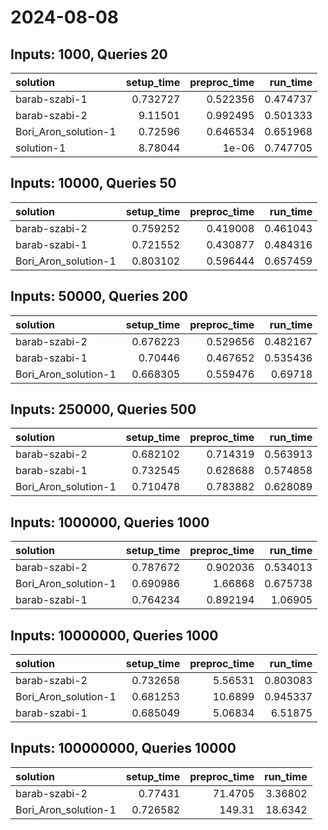 # 2024-08-08

## Inputs: 1000, Queries 20

| solution             |   setup_time |   preproc_time |   run_time |
|:---------------------|-------------:|---------------:|-----------:|
| barab-szabi-1        |     0.732727 |       0.522356 |   0.474737 |
| barab-szabi-2        |     9.11501  |       0.992495 |   0.501333 |
| Bori_Aron_solution-1 |     0.72596  |       0.646534 |   0.651968 |
| solution-1           |     8.78044  |       1e-06    |   0.747705 |

## Inputs: 10000, Queries 50

| solution             |   setup_time |   preproc_time |   run_time |
|:---------------------|-------------:|---------------:|-----------:|
| barab-szabi-2        |     0.759252 |       0.419008 |   0.461043 |
| barab-szabi-1        |     0.721552 |       0.430877 |   0.484316 |
| Bori_Aron_solution-1 |     0.803102 |       0.596444 |   0.657459 |

## Inputs: 50000, Queries 200

| solution             |   setup_time |   preproc_time |   run_time |
|:---------------------|-------------:|---------------:|-----------:|
| barab-szabi-2        |     0.676223 |       0.529656 |   0.482167 |
| barab-szabi-1        |     0.70446  |       0.467652 |   0.535436 |
| Bori_Aron_solution-1 |     0.668305 |       0.559476 |   0.69718  |

## Inputs: 250000, Queries 500

| solution             |   setup_time |   preproc_time |   run_time |
|:---------------------|-------------:|---------------:|-----------:|
| barab-szabi-2        |     0.682102 |       0.714319 |   0.563913 |
| barab-szabi-1        |     0.732545 |       0.628688 |   0.574858 |
| Bori_Aron_solution-1 |     0.710478 |       0.783882 |   0.628089 |

## Inputs: 1000000, Queries 1000

| solution             |   setup_time |   preproc_time |   run_time |
|:---------------------|-------------:|---------------:|-----------:|
| barab-szabi-2        |     0.787672 |       0.902036 |   0.534013 |
| Bori_Aron_solution-1 |     0.690986 |       1.66868  |   0.675738 |
| barab-szabi-1        |     0.764234 |       0.892194 |   1.06905  |

## Inputs: 10000000, Queries 1000

| solution             |   setup_time |   preproc_time |   run_time |
|:---------------------|-------------:|---------------:|-----------:|
| barab-szabi-2        |     0.732658 |        5.56531 |   0.803083 |
| Bori_Aron_solution-1 |     0.681253 |       10.6899  |   0.945337 |
| barab-szabi-1        |     0.685049 |        5.06834 |   6.51875  |

## Inputs: 100000000, Queries 10000

| solution             |   setup_time |   preproc_time |   run_time |
|:---------------------|-------------:|---------------:|-----------:|
| barab-szabi-2        |     0.77431  |        71.4705 |    3.36802 |
| Bori_Aron_solution-1 |     0.726582 |       149.31   |   18.6342  |